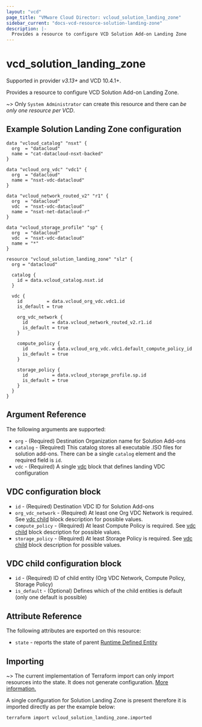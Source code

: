 ```yaml
---
layout: "vcd"
page_title: "VMware Cloud Director: vcloud_solution_landing_zone"
sidebar_current: "docs-vcd-resource-solution-landing-zone"
description: |-
  Provides a resource to configure VCD Solution Add-on Landing Zone
---
```


# vcd\_solution\_landing\_zone

Supported in provider *v3.13+* and VCD 10.4.1+.

Provides a resource to configure VCD Solution Add-on Landing Zone.

~> Only `System Administrator` can create this resource and there can *be only one resource per VCD*.

## Example Solution Landing Zone configuration

```hcl
data "vcloud_catalog" "nsxt" {
  org  = "datacloud"
  name = "cat-datacloud-nsxt-backed"
}

data "vcloud_org_vdc" "vdc1" {
  org  = "datacloud"
  name = "nsxt-vdc-datacloud"
}

data "vcloud_network_routed_v2" "r1" {
  org  = "datacloud"
  vdc  = "nsxt-vdc-datacloud"
  name = "nsxt-net-datacloud-r"
}

data "vcloud_storage_profile" "sp" {
  org  = "datacloud"
  vdc  = "nsxt-vdc-datacloud"
  name = "*"
}

resource "vcloud_solution_landing_zone" "slz" {
  org = "datacloud"

  catalog {
    id = data.vcloud_catalog.nsxt.id
  }

  vdc {
    id         = data.vcloud_org_vdc.vdc1.id
    is_default = true

    org_vdc_network {
      id         = data.vcloud_network_routed_v2.r1.id
      is_default = true
    }

    compute_policy {
      id         = data.vcloud_org_vdc.vdc1.default_compute_policy_id
      is_default = true
    }

    storage_policy {
      id         = data.vcloud_storage_profile.sp.id
      is_default = true
    }
  }
}
```

## Argument Reference

The following arguments are supported:

* `org` - (Required) Destination Organization name for Solution Add-ons
* `catalog` - (Required) This catalog stores all executable .ISO files for solution add-ons. There
  can be a single `catalog` element and the required field is `id`.
* `vdc` - (Required)  A single [vdc](#vdc) block that defines landing VDC configuration

<a id="vdc"></a>
## VDC configuration block

* `id` - (Required) Destination VDC ID for Solution Add-ons
* `org_vdc_network` - (Required) At least one Org VDC Network is required. See [vdc
  child](#vdc-child) block description for possible values.
* `compute_policy` - (Required) At least Compute Policy is required. See [vdc child](#vdc-child)
  block description for possible values.
* `storage_policy` - (Required) At least Storage Policy is required. See [vdc child](#vdc-child)
  block description for possible values.


<a id="vdc-child"></a>
## VDC child configuration block

* `id` - (Required) ID of child entity (Org VDC Network, Compute Policy, Storage Policy)
* `is_default` - (Optional) Defines which of the child entities is default (only one default is
  possible)

## Attribute Reference

The following attributes are exported on this resource:

* `state` - reports the state of parent [Runtime Defined
  Entity](/providers/vmware/vcd/latest/docs/resources/rde)

## Importing

~> The current implementation of Terraform import can only import resources into the state.
It does not generate configuration. [More information.](https://www.terraform.io/docs/import/)

A single configuration for Solution Landing Zone is present therefore it is imported directly as per
the example below:

```
terraform import vcloud_solution_landing_zone.imported
```

[docs-import]: https://www.terraform.io/docs/import/
